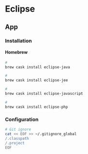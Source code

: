 # Eclipse

## App

### Installation

#### Homebrew

```sh
#
brew cask install eclipse-java

#
brew cask install eclipse-jee

#
brew cask install eclipse-javascript

#
brew cask install eclipse-php
```

### Configuration

```sh
# Git ignore
cat << EOF >> ~/.gitignore_global
/.classpath
/.project
EOF
```
